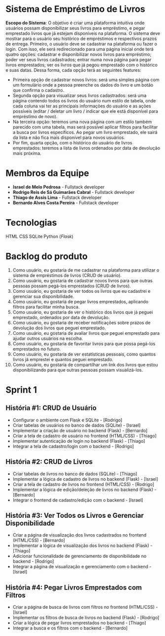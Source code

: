 # Sistema de Empréstimo de Livros
**Escopo do Sistema**: O objetivo é criar uma plataforma intuitiva onde usuários possam
disponibilizar seus livros para empréstimo, e pegar emprestado livros que já estejam disponíveis
na plataforma. O sistema deve mostrar para o usuário seu histórico de
empréstimos e respectivos prazos de entrega.
Primeiro, o usuário deve se cadastrar na plataforma ou fazer o login. Com isso, ele será redirecionado para uma página inicial onde terá quatro opções: cadastrar e disponibilizar novos livros para empréstimo; poder ver seus livros cadastrados; entrar numa nova página para pegar livros emprestados; ver os livros que já pegou emprestado com o histórico e suas datas.
Dessa forma, cada opção terá as seguintes features:
 - Primeira opção de cadastrar novos livros: será uma simples página com um formulário onde a pessoa preenche os dados do livro e um botão que confirma o cadastro.
 - Segunda opção para visualizar seus livros cadastrados: será uma página contendo todos os livros do usuário num estilo de tabela, onde cada coluna vai ter as principais informações do usuário e as ações possíveis (editar / deletar um livro / indicar que ele está disponível para empréstimo de novo).
 - Na terceira opção: teremos uma nova página com um estilo também parecido com uma tabela, mas será possível aplicar filtros para facilitar a busca por livros específicos. Ao pegar um livro emprestado, ele sairá da lista e não fica mais disponível para novos usuários.
 - Por fim, quarta opção, com o histórico do usuário de livros emprestados: teremos a lista de livros ordenados por data de devolução mais próxima.

# Membros da Equipe
- **Israel de Melo Pedrosa** - Fullstack developer
- **Rodrigo Reis de Sá Guimarães Cabral** - Fullstack developer 
- **Thiago de Assis Lima** - Fullstack developer
- **Bernardo Alves Costa Pereira** - Fullstack developer
  
# Tecnologias
  HTML
  CSS
  SQLite
  Python (_Flask_)

# Backlog do produto
1. Como usuário, eu gostaria de me cadastrar na plataforma para utilizar o sistema de empréstimos de livros (CRUD de usuário).
2. Como usuário, eu gostaria de cadastrar novos livros para que outras pessoas possam pegá-los emprestados (CRUD de livros).
3. Como usuário, eu gostaria de ver todos os livros que eu cadastrei e gerenciar sua disponibilidade.
4. Como usuário, eu gostaria de pegar livros emprestados, aplicando filtros para facilitar minha busca.
5. Como usuário, eu gostaria de ver o histórico dos livros que já peguei emprestado, ordenados por data de devolução.
6. Como usuário, eu gostaria de receber notificações sobre prazos de devolução dos livros que peguei emprestado.
7. Como usuário, eu gostaria de avaliar livros que peguei emprestado para ajudar outros usuários na escolha.
8. Como usuário, eu gostaria de favoritar livros para que possa pegá-los emprestados no futuro.
9. Como usuário, eu gostaria de ver estatísticas pessoais, como quantos livros já emprestei e quantos peguei emprestado.
10. Como usuário, eu gostaria de compartilhar um link dos livros que estou disponibilizando para que outras pessoas possam visualizá-los.

# Sprint 1
## História #1: CRUD de Usuário
- Configurar o ambiente com Flask e SQLite - [Rodrigo]
- Criar tabelas de usuários no banco de dados (SQLite) - [Israel]
- Implementar a criação de usuário no backend (Flask) - [Bernardo]
- Criar a tela de cadastro de usuário no frontend (HTML/CSS) - [Thiago]
- Implementar autenticação de login no backend (Flask) - [Thiago]
- Integrar a tela de cadastro/login com o backend - [Rodrigo]

## História #2: CRUD de Livros
- Criar tabelas de livros no banco de dados (SQLite) - [Thiago]
- Implementar a lógica de cadastro de livros no backend (Flask) - [Israel]
- Criar a tela de cadastro de livros no frontend (HTML/CSS) - [Rodrigo]
- Implementar a lógica de edição/deleção de livros no backend (Flask) - [Bernardo]
- Integrar o frontend de cadastro/edição com o backend - [Israel]

## História #3: Ver Todos os Livros e Gerenciar Disponibilidade
- Criar a página de visualização dos livros cadastrados no frontend (HTML/CSS) - [Bernardo]
- Implementar a lógica de visualização dos livros no backend (Flask) - [Thiago]
- Adicionar funcionalidade de gerenciamento de disponibilidade no backend - [Rodrigo]
- Integrar a página de visualização e gerenciamento com o backend - [Israel]

## História #4: Pegar Livros Emprestados com Filtros
- Criar a página de busca de livros com filtros no frontend (HTML/CSS) - [Israel]
- Implementar os filtros de busca de livros no backend (Flask) - [Rodrigo]
- Criar a lógica de pegar livros emprestados no backend - [Thiago]
- Integrar a busca e os filtros com o backend - [Bernardo]
